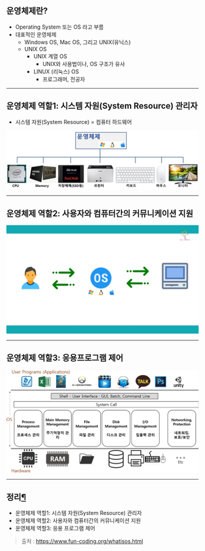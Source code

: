 ## 운영체제란?

- Operating System 또는 OS 라고 부름
- 대표적인 운영체제
  - Windows OS, Mac OS, 그리고 UNIX(유닉스) 
  - UNIX OS
    - UNIX 계열 OS
      - UNIX와 사용법이나, OS 구조가 유사
    - LINUX (리눅스) OS
      - 프로그래머, 전공자

------

## 운영체제 역할1: 시스템 자원(System Resource) 관리자

- 시스템 자원(System Resource) = 컴퓨터 하드웨어

![img](OS.assets/os_resource_mgmt.png)

------

## 운영체제 역할2: 사용자와 컴퓨터간의 커뮤니케이션 지원

![img](OS.assets/oscomm.png)

------

## 운영체제 역할3: 응용프로그램 제어

![img](OS.assets/oscomm2.png)

------

## 정리[¶](https://www.fun-coding.org/whatisos.html#정리)

- 운영체제 역할1: 시스템 자원(System Resource) 관리자
- 운영체제 역할2: 사용자와 컴퓨터간의 커뮤니케이션 지원
- 운영체제 역할3: 응용 프로그램 제어





> 출처 : https://www.fun-coding.org/whatisos.html